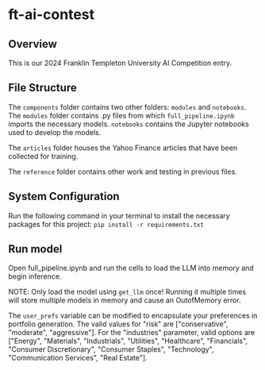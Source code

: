 # ft-ai-contest

## Overview

This is our 2024 Franklin Templeton University AI Competition entry.

## File Structure

The `components` folder contains two other folders: `modules` and `notebooks`. The `modules` folder contains .py files from which `full_pipeline.ipynb` imports the necessary models. `notebooks` contains the Jupyter notebooks used to develop the models.

The `articles` folder houses the Yahoo Finance articles that have been collected for training. 

The `reference` folder contains other work and testing in previous files.

## System Configuration

Run the following command in your terminal to install the necessary packages for this project:
```pip install -r requirements.txt```

## Run model

Open full_pipeline.ipynb and run the cells to load the LLM into memory and begin inference.

NOTE: Only load the model using `get_llm` once! Running it multiple times will store multiple models in memory and cause an OutofMemory error.

The `user_prefs` variable can be modified to encapsulate your preferences in portfolio generation. The valid values for "risk" are ["conservative", "moderate", "aggressive"]. For the "industries" parameter, valid options are ["Energy", "Materials", "Industrials", "Utilities", "Healthcare", "Financials", "Consumer Discretionary", "Consumer Staples", "Technology", "Communication Services", "Real Estate"].


